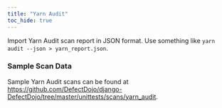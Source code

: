 ```yaml
---
title: "Yarn Audit"
toc_hide: true
---
```

Import Yarn Audit scan report in JSON format. Use something like `yarn audit --json > yarn_report.json`.

### Sample Scan Data
Sample Yarn Audit scans can be found at https://github.com/DefectDojo/django-DefectDojo/tree/master/unittests/scans/yarn_audit.